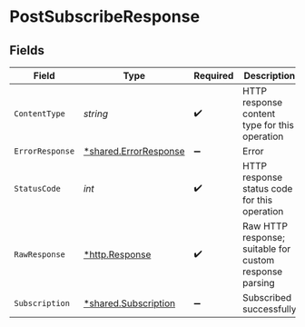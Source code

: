 # PostSubscribeResponse


## Fields

| Field                                                                | Type                                                                 | Required                                                             | Description                                                          |
| -------------------------------------------------------------------- | -------------------------------------------------------------------- | -------------------------------------------------------------------- | -------------------------------------------------------------------- |
| `ContentType`                                                        | *string*                                                             | :heavy_check_mark:                                                   | HTTP response content type for this operation                        |
| `ErrorResponse`                                                      | [*shared.ErrorResponse](../../../pkg/models/shared/errorresponse.md) | :heavy_minus_sign:                                                   | Error                                                                |
| `StatusCode`                                                         | *int*                                                                | :heavy_check_mark:                                                   | HTTP response status code for this operation                         |
| `RawResponse`                                                        | [*http.Response](https://pkg.go.dev/net/http#Response)               | :heavy_check_mark:                                                   | Raw HTTP response; suitable for custom response parsing              |
| `Subscription`                                                       | [*shared.Subscription](../../../pkg/models/shared/subscription.md)   | :heavy_minus_sign:                                                   | Subscribed successfully                                              |